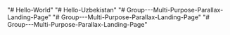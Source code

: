"# Hello-World" 
"# Hello-Uzbekistan" 
"# Group---Multi-Purpose-Parallax-Landing-Page" 
"# Group---Multi-Purpose-Parallax-Landing-Page" 
"# Group---Multi-Purpose-Parallax-Landing-Page" 
